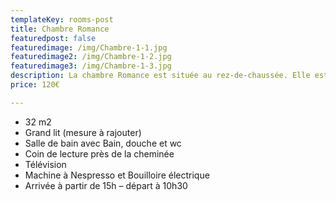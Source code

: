 ```yaml
---
templateKey: rooms-post
title: Chambre Romance
featuredpost: false
featuredimage: /img/Chambre-1-1.jpg
featuredimage2: /img/Chambre-1-2.jpg
featuredimage3: /img/Chambre-1-3.jpg
description: La chambre Romance est située au rez-de-chaussée. Elle est très spacieuse et lumineuse.  
price: 120€

---
```

* 32 m2
* Grand lit (mesure à rajouter)
* Salle de bain avec Bain, douche et wc
* Coin de lecture près de la cheminée
* Télévision
* Machine à Nespresso et Bouilloire électrique
* Arrivée à partir de 15h – départ à 10h30

